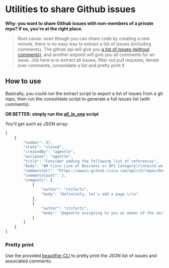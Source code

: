 # Utilities to share Github issues

**Why: you want to share Github issues with non-members of a private repo? If so, you're at the right place.**

> Root cause: even though you can share code by creating a new remote, there is no easy way to extract a list of issues (including comments). The github api will give you [a list of issues (without comments)](https://developer.github.com/v3/issues/#response), and another enpoint will give you all comments for an issue. Job here is to extract all issues, filter out pull requests, iterate over comments, consolidate a list and pretty print it.

## How to use

Basically, you could run the extract script to export a list of issues from a git repo,
then run the consolidate script to generate a full issues list (with comments).

**OR BETTER: simply run the [all_in_one](./all_in_one) script**

You'll get such as JSON array:

```javascript
[
    {
        "number": 87,
        "state": "closed",
        "createdBy": "agentle",
        "assignee": "agentle",
        "title": "Consider adding the following list of references",
        "body": "## Cisco Line of Business or API Category\r\nCould we add a page that describes further reading? \r\n\r\nRoy Fielding in his doctoral dissertation http://www.ics.uci.edu/~fielding/pubs/dissertation/rest_arch_style.htm\r\nREST API Cheat Sheets\r\ni. API Design Cheat Sheet - This GitHub repository outlines important tips to consider when designing APIs that developers love.\r\nii. Platform-Building Cheat Sheet - Everyone wants to build a platform. This GitHub repository is a public receptacle of ground rules when building a platform.\r\nRESTful Best Practices guide\r\ni. PDF (~306KB)\r\nii. ePub (~46KB). Works on iPad, iPhone, B&N Nook and most other readers.\r\niii. Mobi (~86KB). Works on Kindle, Kindle Reader Apps\r\niv. Source Document in Libre/Open Office format (~48KB)\r\nBooks (4 of the 5 are available on Safari Books Online)\r\ni. REST API Design Rulebook, Mark Masse, 2011, O’Reilly Media, Inc.\r\nii. RESTful Web Services, Leonard Richardson and Sam Ruby, 2008, O’Reilly Media, Inc.\r\niii. RESTful Web Services Cookbook, Subbu Allamaraju, 2010, O’Reilly Media, Inc.\r\niv. REST in Practice: Hypermedia and Systems Architecture, Jim Webber, et al., 2010, O’Reilly Media, Inc.\r\nv. APIs: A Strategy Guide, Daniel Jacobson; Greg Brail; Dan Woods, 2011, O'Reilly Media, Inc.\r\n\r\nPlace an `x` between the square brackets `[ ]` to select a category:\r\n\r\n[ ] IoT\r\n[ ] Cloud\r\n[ ] Networking\r\n[ ] Data Center\r\n[ ] Security\r\n[ ] Analytics Automation\r\n[ ] Open Source\r\n[ ] Collaboration\r\n[ ] Mobility\r\n[x ] Other\r\n\r\n## Expectation\r\nFrom Matthew Farrell after reading through the guide.\r\n## How expectation was not met\r\n\r\n## Steps to recreate (if needed)\r\n\r\n## Related links or content\r\n",
        "commentsUrl": "https://wwwin-github.cisco.com/api/v3/repos/DevNet-PubHub/cisco-api-style-guide/issues/87/comments",
        "commentsCount": 2,
        "comments": [
            {
                "author": "stsfartz",
                "body": "Definitely, let's add a page.\r\n"
            },
            {
                "author": "stsfartz",
                "body": "@agentle assigning to you as owner of the section"
            }
        ]
    }
]
```

### Pretty print

Use the provided [beautifier CLI](./cli) to pretty print the JSON list of issues and associated comments.
